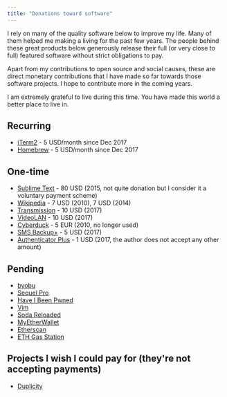 ```yaml
---
title: "Donations toward software"
---
```


I rely on many of the quality software below to improve my life. Many of them helped me
making a living for the past few years. The people behind these great products below generously
release their full (or very close to full) featured software without strict obligations to pay.

Apart from my contributions to open source and social causes, these are direct monetary contributions
that I have made so far towards those software projects. I hope to contribute more in the coming years.

I am extremely grateful to live during this time. You have made this world a better place to live in.

## Recurring
- [iTerm2](https://iterm2.com/donate.html) - 5 USD/month since Dec 2017
- [Homebrew](https://brew.sh/) - 5 USD/month since Dec 2017

## One-time
- [Sublime Text](https://www.sublimetext.com/buy?v=3.0) - 80 USD (2015, not quite donation but I consider it a voluntary payment scheme)
- [Wikipedia](https://wikimediafoundation.org/wiki/Ways_to_Give) - 7 USD (2010), 7 USD (2014)
- [Transmission](https://transmissionbt.com/donate/) - 10 USD (2017)
- [VideoLAN](https://www.videolan.org/contribute.html) - 10 USD (2017)
- [Cyberduck](https://cyberduck.io/donate/) - 5 EUR (2010, no longer used)
- [SMS Backup+](https://github.com/jberkel/sms-backup-plus) - 5 USD (2017)
- [Authenticator Plus](https://www.authenticatorplus.com/) - 1 USD (2017, the author does not accept any other amount)

## Pending
- [byobu](http://byobu.co/about.html)
- [Sequel Pro](https://sequelpro.com/donate)
- [Have I Been Pwned](https://haveibeenpwned.com/Donate)
- [Vim](http://www.vim.org/sponsor/)
- [Soda Reloaded](https://github.com/Miw0/SoDaReloaded-Theme)
- [MyEtherWallet](https://etherscan.io/address/mewtopia.eth)
- [Etherscan](https://etherscan.io/address/0x71c7656ec7ab88b098defb751b7401b5f6d8976f)
- [ETH Gas Station](https://ethgasstation.info)

## Projects I wish I could pay for (they're not accepting payments)
- [Duplicity](http://duplicity.nongnu.org/)
